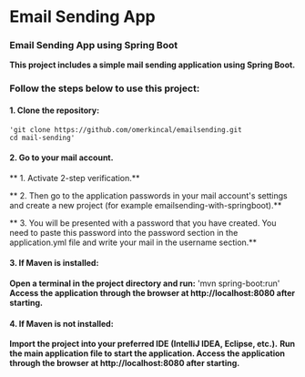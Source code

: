 # Email Sending App
### Email Sending App using Spring Boot
**This project includes a simple mail sending application using Spring Boot.**

### Follow the steps below to use this project: 

#### 1. Clone the repository:
    'git clone https://github.com/omerkincal/emailsending.git
    cd mail-sending'

#### 2. Go to your mail account.
**    1. Activate 2-step verification.** 

**    2. Then go to the application passwords in your mail account's settings and create a new project (for example emailsending-with-springboot).**

**    3. You will be presented with a password that you have created. You need to paste this password into the password section in the application.yml file and write your mail in the username section.**

#### 3. If Maven is installed: 
**Open a terminal in the project directory and run:**
   'mvn spring-boot:run'
**Access the application through the browser at http://localhost:8080 after starting.**

#### 4. If Maven is not installed:
**Import the project into your preferred IDE (IntelliJ IDEA, Eclipse, etc.).**
**Run the main application file to start the application.
Access the application through the browser at http://localhost:8080 after starting.**
